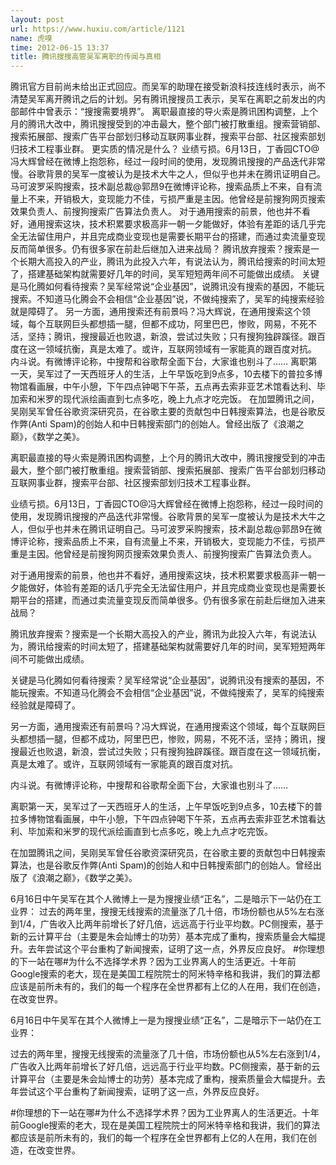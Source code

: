 ```yaml
---
layout: post
url: https://www.huxiu.com/article/1121
name: 虎嗅
time: 2012-06-15 13:37
title: 腾讯搜搜高管吴军离职的传闻与真相
---
```

腾讯官方目前尚未给出正式回应。而吴军的助理在接受新浪科技连线时表示，尚不清楚吴军离开腾讯之后的计划。另有腾讯搜搜员工表示，吴军在离职之前发出的内部邮件中曾表示：“搜搜需要境界”。 离职最直接的导火索是腾讯困构调整，上个月的腾讯大改中，腾讯搜搜受到的冲击最大，整个部门被打散重组。搜索营销部、搜索拓展部、搜索广告平台部划归移动互联网事业群，搜索平台部、社区搜索部划归技术工程事业群。 更实质的情况是什么？ 业绩亏损。6月13日，丁香园CTO@冯大辉曾经在微博上抱怨称，经过一段时间的使用，发现腾讯搜搜的产品迭代非常慢。谷歌背景的吴军一度被认为是技术大牛之人，但似乎也并未在腾讯证明自己。马可波罗采购搜索，技术副总裁@郭昂9在微博评论称，搜索品质上不来，自有流量上不来，开销极大，变现能力不佳，亏损严重是主因。他曾经是前搜狗网页搜索效果负责人、前搜狗搜索广告算法负责人。 对于通用搜索的前景，他也并不看好，通用搜索这块，技术积累要求极高非一朝一夕能做好，体验有差距的话几乎完全无法留住用户，并且完成商业变现也是需要长期平台的搭建，而通过卖流量变现反而简单很多。仍有很多家在前赴后继加入进来战局？ 腾讯放弃搜索？搜索是一个长期大高投入的产业，腾讯为此投入六年，有说法认为，腾讯给搜索的时间太短了，搭建基础架构就需要好几年的时间，吴军短短两年间不可能做出成绩。 关键是马化腾如何看待搜索？吴军经常说“企业基因”，说腾讯没有搜索的基因，不能玩搜索。不知道马化腾会不会相信“企业基因”说，不做纯搜索了，吴军的纯搜索经验就是障碍了。 另一方面，通用搜索还有前景吗？冯大辉说，在通用搜索这个领域，每个互联网巨头都想插一腿，但都不成功，阿里巴巴，惨败，网易，不死不活，坚持；腾讯，搜搜最近也败退，新浪，尝试过失败；只有搜狗独辟蹊径。跟百度在这一领域抗衡，真是太难了。或许，互联网领域有一家能真的跟百度对抗。 内斗说。有微博评论称，中搜帮和谷歌帮全面下台，大家谁也别斗了…… 离职第一天，吴军过了一天西班牙人的生活，上午早饭吃到9点多，10去楼下的普拉多博物馆看画展，中午小憩，下午四点钟喝下午茶，五点再去索非亚艺术馆看达利、毕加索和米罗的现代派绘画直到七点多吃，晚上九点才吃完饭。 在加盟腾讯之间，吴刚吴军曾任谷歌资深研究员，在谷歌主要的贡献包中日韩搜索算法，也是谷歌反作弊(Anti Spam)的创始人和中日韩搜索部门的创始人。曾经出版了《浪潮之巅》，《数学之美》。

离职最直接的导火索是腾讯困构调整，上个月的腾讯大改中，腾讯搜搜受到的冲击最大，整个部门被打散重组。搜索营销部、搜索拓展部、搜索广告平台部划归移动互联网事业群，搜索平台部、社区搜索部划归技术工程事业群。

业绩亏损。6月13日，丁香园CTO@冯大辉曾经在微博上抱怨称，经过一段时间的使用，发现腾讯搜搜的产品迭代非常慢。谷歌背景的吴军一度被认为是技术大牛之人，但似乎也并未在腾讯证明自己。马可波罗采购搜索，技术副总裁@郭昂9在微博评论称，搜索品质上不来，自有流量上不来，开销极大，变现能力不佳，亏损严重是主因。他曾经是前搜狗网页搜索效果负责人、前搜狗搜索广告算法负责人。

对于通用搜索的前景，他也并不看好，通用搜索这块，技术积累要求极高非一朝一夕能做好，体验有差距的话几乎完全无法留住用户，并且完成商业变现也是需要长期平台的搭建，而通过卖流量变现反而简单很多。仍有很多家在前赴后继加入进来战局？

腾讯放弃搜索？搜索是一个长期大高投入的产业，腾讯为此投入六年，有说法认为，腾讯给搜索的时间太短了，搭建基础架构就需要好几年的时间，吴军短短两年间不可能做出成绩。

关键是马化腾如何看待搜索？吴军经常说“企业基因”，说腾讯没有搜索的基因，不能玩搜索。不知道马化腾会不会相信“企业基因”说，不做纯搜索了，吴军的纯搜索经验就是障碍了。

另一方面，通用搜索还有前景吗？冯大辉说，在通用搜索这个领域，每个互联网巨头都想插一腿，但都不成功，阿里巴巴，惨败，网易，不死不活，坚持；腾讯，搜搜最近也败退，新浪，尝试过失败；只有搜狗独辟蹊径。跟百度在这一领域抗衡，真是太难了。或许，互联网领域有一家能真的跟百度对抗。

内斗说。有微博评论称，中搜帮和谷歌帮全面下台，大家谁也别斗了……

离职第一天，吴军过了一天西班牙人的生活，上午早饭吃到9点多，10去楼下的普拉多博物馆看画展，中午小憩，下午四点钟喝下午茶，五点再去索非亚艺术馆看达利、毕加索和米罗的现代派绘画直到七点多吃，晚上九点才吃完饭。

在加盟腾讯之间，吴刚吴军曾任谷歌资深研究员，在谷歌主要的贡献包中日韩搜索算法，也是谷歌反作弊(Anti Spam)的创始人和中日韩搜索部门的创始人。曾经出版了《浪潮之巅》，《数学之美》。

6月16日中午吴军在其个人微博上一是为搜搜业绩“正名”，二是暗示下一站仍在工业界： 过去的两年里，搜搜无线搜索的流量涨了几十倍，市场份额也从5%左右涨到1/4，广告收入比两年前增长了好几倍，远远高于行业平均数。PC侧搜索，基于新的云计算平台（主要是朱会灿博士的功劳）基本完成了重构，搜索质量会大幅提升。去年尝试这个平台重构了新闻搜索，证明了这一点，外界反应良好。 #你理想的下一站在哪#为什么不选择学术界？因为工业界离人的生活更近。十年前Google搜索的老大，现在是美国工程院院士的阿米特辛格和我讲，我们的算法都应该是前所未有的，我们的每一个程序在全世界都有上亿的人在用，我们在创造，在改变世界。

6月16日中午吴军在其个人微博上一是为搜搜业绩“正名”，二是暗示下一站仍在工业界：

过去的两年里，搜搜无线搜索的流量涨了几十倍，市场份额也从5%左右涨到1/4，广告收入比两年前增长了好几倍，远远高于行业平均数。PC侧搜索，基于新的云计算平台（主要是朱会灿博士的功劳）基本完成了重构，搜索质量会大幅提升。去年尝试这个平台重构了新闻搜索，证明了这一点，外界反应良好。

#你理想的下一站在哪#为什么不选择学术界？因为工业界离人的生活更近。十年前Google搜索的老大，现在是美国工程院院士的阿米特辛格和我讲，我们的算法都应该是前所未有的，我们的每一个程序在全世界都有上亿的人在用，我们在创造，在改变世界。

